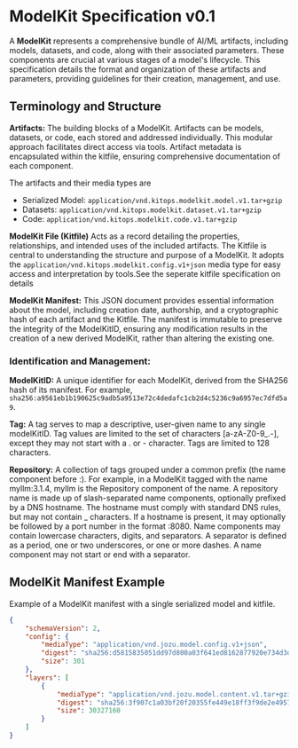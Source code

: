 #  ModelKit Specification v0.1

A **ModelKit** represents a comprehensive bundle of AI/ML artifacts, including models, datasets, and code, along with their associated parameters. These components are crucial at various stages of a model's lifecycle. This specification details the format and organization of these artifacts and parameters, providing guidelines for their creation, management, and use.

## Terminology and Structure

**Artifacts:** The building blocks of a ModelKit. Artifacts can be models, datasets, or code, each stored and addressed individually. This modular approach facilitates direct access via tools. Artifact metadata is encapsulated within the kitfile, ensuring comprehensive documentation of each component.

The artifacts and their media types are
* Serialized Model: `application/vnd.kitops.modelkit.model.v1.tar+gzip`
* Datasets:  `application/vnd.kitops.modelkit.dataset.v1.tar+gzip`
* Code: `application/vnd.kitops.modelkit.code.v1.tar+gzip`

**ModelKit File (Kitfile)** Acts as a record detailing the properties, relationships, and intended uses of the included artifacts. The Kitfile is central to understanding the structure and purpose of a ModelKit. It adopts the `application/vnd.kitops.modelkit.config.v1+json` media type for easy access and interpretation by tools.See the seperate kitfile specification on details

**ModelKit Manifest:** This JSON document provides essential information about the model, including creation date, authorship, and a cryptographic hash of each artifact and the Kitfile. The manifest is immutable to preserve the integrity of the ModelKitID, ensuring any modification results in the creation of a new derived ModelKit, rather than altering the existing one.

### Identification and Management:

**ModelKitID:** A unique identifier for each ModelKit, derived from the SHA256 hash of its manifest. For example, `sha256:a9561eb1b190625c9adb5a9513e72c4dedafc1cb2d4c5236c9a6957ec7dfd5a9`.

**Tag:** A tag serves to map a descriptive, user-given name to any single modelKitID. Tag values are limited to the set of characters [a-zA-Z0-9_.-], except they may not start with a . or - character. Tags are limited to 128 characters.

**Repository:** A collection of tags grouped under a common prefix (the name component before :). For example, in a ModelKit tagged with the name myllm:3.1.4, myllm is the Repository component of the name. A repository name is made up of slash-separated name components, optionally prefixed by a DNS hostname. The hostname must comply with standard DNS rules, but may not contain _ characters. If a hostname is present, it may optionally be followed by a port number in the format :8080. Name components may contain lowercase characters, digits, and separators. A separator is defined as a period, one or two underscores, or one or more dashes. A name component may not start or end with a separator.


## ModelKit Manifest Example

Example of a ModelKit manifest with a single serialized model and kitfile.

```JSON
{
    "schemaVersion": 2,
    "config": {
        "mediaType": "application/vnd.jozu.model.config.v1+json",
        "digest": "sha256:d5815835051dd97d800a03f641ed8162877920e734d3d705b698912602b8c763",
        "size": 301
    },
    "layers": [
        {
            "mediaType": "application/vnd.jozu.model.content.v1.tar+gzip",
            "digest": "sha256:3f907c1a03bf20f20355fe449e18ff3f9de2e49570ffb536f1a32f20c7179808",
            "size": 30327160
        }
    ]
}
```
